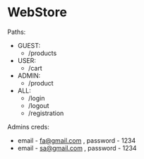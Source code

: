 # WebStore

Paths:

- GUEST:
    - /products
- USER:
    - /cart
- ADMIN:
    - /product
- ALL:
    - /login
    - /logout
    - /registration

Admins creds:
- email - fa@gmail.com , password - 1234
- email - sa@gmail.com , password - 1234
